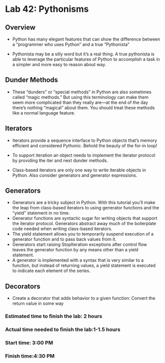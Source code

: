 # Lab 42: Pythonisms

## Overview
- Python has many elegant features that can show the difference between a “programmer who uses Python” and a true “Pythonista”

- Pythonista may be a silly word but it’s a real thing. A true pythonista is able to leverage the particular features of Python to accomplish a task in a simpler and more easy to reason about way.

## Dunder Methods

- These “dunders” or “special methods” in Python are also sometimes called “magic methods.” But using this terminology can make them seem more complicated than they really are—at the end of the day there’s nothing “magical” about them. You should treat these methods like a normal language feature.

## Iterators
- Iterators provide a sequence interface to Python objects that’s memory efficient and considered Pythonic. Behold the beauty of the for-in loop!

- To support iteration an object needs to implement the iterator protocol by providing the iter and next dunder methods.

- Class-based iterators are only one way to write iterable objects in Python. Also consider generators and generator expressions.

## Generators
- Generators are a tricky subject in Python. With this tutorial you’ll make the leap from class-based iterators to using generator functions and the “yield” statement in no time.
- Generator functions are syntactic sugar for writing objects that support the iterator protocol. Generators abstract away much of the boilerplate code needed when writing class-based iterators.
- The yield statement allows you to temporarily suspend execution of a generator function and to pass back values from it.
- Generators start raising StopIteration exceptions after control flow leaves the generator function by any means other than a yield statement.
- A generator is implemented with a syntax that is very similar to a function, but instead of returning values, a yield statement is executed to indicate each element of the series.
## Decorators
- Create a decorator that adds behavior to a given function: Convert the return value in some way

### Estimated time to finish the lab: 2 hours
### Actual time needed to finish the lab:1-1.5 hours
### Start time: 3:00 PM
### Finish time:4:30 PM